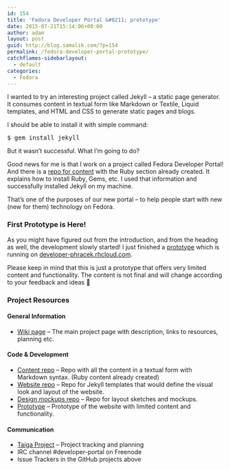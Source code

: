```yaml
---
id: 154
title: 'Fedora Developer Portal &#8211; prototype'
date: 2015-07-21T15:14:06+00:00
author: adam
layout: post
guid: http://blog.samalik.com/?p=154
permalink: /fedora-developer-portal-prototype/
catchflames-sidebarlayout:
  - default
categories:
  - Fedora
---
```

I wanted to try an interesting project called Jekyll &#8211; a static page generator. It consumes content in textual form like Markdown or Textile, Liquid templates, and HTML and CSS to generate static pages and blogs.

I should be able to install it with simple command:

<pre>$ <span class="command">gem install jekyll</span></pre>

But it wasn&#8217;t successful. What I&#8217;m going to do?

Good news for me is that I work on a project called Fedora Developer Portal! And there is a [repo for content](https://github.com/developer-portal/content/) with the Ruby section already created. It explains how to install Ruby, Gems, etc. I used that information and successfully installed Jekyll on my machine.

That&#8217;s one of the purposes of our new portal &#8211; to help people start with new (new for them) technology on Fedora.

### First Prototype is Here!

As you might have figured out from the introduction, and from the heading as well, the development slowly started! I just finished a [prototype](https://developer-phracek.rhcloud.com/) which is running on [developer-phracek.rhcloud.com](https://developer-phracek.rhcloud.com/).

Please keep in mind that this is just a prototype that offers very limited content and functionality. The content is not final and will change according to your feedback and ideas 🙂

### Project Resources

#### General Information

  * [Wiki page](https://fedoraproject.org/wiki/Websites/Developer) &#8211; The main project page with description, links to resources, planning etc.

#### Code & Development

  * [Content repo](https://github.com/developer-portal/content) &#8211; Repo with all the content in a textual form with Markdown syntax. (Ruby content already created)
  * [Website repo](https://github.com/developer-portal/website) &#8211; Repo for Jekyll templates that would define the visual look and layout of the website.
  * [Design mockups repo](https://github.com/developer-portal/mockups) &#8211; Repo for layout sketches and mockups.
  * [Prototype](https://developer-phracek.rhcloud.com/) &#8211; Prototype of the website with limited content and functionality.

#### Communication

  * [Taiga Project](http://taiga.cloud.fedoraproject.org/project/fedora-developer-portal/kanban) &#8211; Project tracking and planning
  * IRC channel #developer-portal on Freenode
  * Issue Trackers in the GitHub projects above